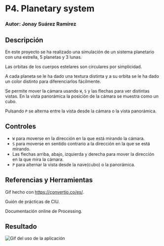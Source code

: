# P4. Planetary system

### Autor: Jonay Suárez Ramírez

## Descripción

En este proyecto se ha realizado una simulación de un sistema planetario con una estrella, 5 planetas y 3 lunas.

Las orbitas de los cuerpos estelares son circulares por simplicidad.

A cada planeta se le ha dado una textura distinta y a su orbita se le ha dado un color distinto para diferenciarlos fácilmente.

Se permite mover la cámara usando `W`, `S` y las flechas para ver distintas vistas. En la vista panorámica la posición de la cámara se muestra como un cubo.

Pulsando `P` se alterna entre la vista desde la cámara o la vista panorámica.

## Controles
- `W` para moverse en la dirección en la que está mirando la cámara.
- `S` para moverse en sentido contrario a la dirección en la que se está mirando.
- Las flechas arriba, abajo, izquierda y derecha para mover la dirección en la que mira la cámara.
- `P` para alternar la vista desde la nave(cubo) o la panorámica.

## Referencias y Herramientas

Gif hecho con https://convertio.co/es/.

Guión de prácticas de CIU.

Documentación online de Processing.


## Resultado

![Gif del uso de la aplicación](p4_planets.gif)